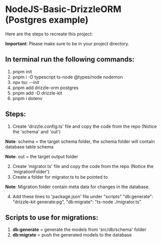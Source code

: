 # NodeJS-Basic-DrizzleORM (Postgres example)

Here are the steps to recreate this project: 

**Important**: Please make sure to be in your project directory.

## In terminal run the following commands:
1. pnpm init
2. pnpm i -D typescript ts-node @types/node nodemon
3. npx tsc --init
4. pnpm add drizzle-orm postgres
5. pnpm add -D drizzle-kit
6. pnpm i dotenv

## Steps:
1. Create 'drizzle.config.ts' file and copy the code from the repo (Notice the 'schema' and 'out')

**Note**: schema = the target schema folder, the schema folder will contain database table schema

**Note**: out = the target output folder

2. Create 'migrator.ts' file and copy the code from the repo (Notice the 'migrationFolder')
3. Create a folder for migrator.ts to be pointed to

**Note**: Migration folder contain meta data for changes in the database.

4. Add these lines to 'package.json' file under "scripts"
    "db:generate": "drizzle-kit generate:pg",
    "db:migrate": "ts-node ./migrator.ts"

   
## Scripts to use for migrations:
1. **db:generate** = generate the models from 'src/db/schema' folder
2. **db:migrate** = push the generated models to the database


